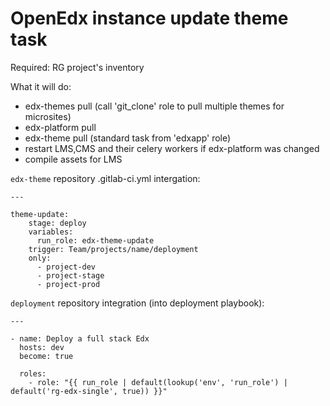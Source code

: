 OpenEdx instance update theme task
==================================

Required: RG project's inventory

What it will do:
- edx-themes pull (call 'git_clone' role to pull multiple themes for microsites)
- edx-platform pull
- edx-theme pull (standard task from 'edxapp' role)
- restart LMS,CMS and their celery workers if edx-platform was changed
- compile assets for LMS

`edx-theme` repository .gitlab-ci.yml intergation:

```
---

theme-update:
    stage: deploy
    variables:
      run_role: edx-theme-update
    trigger: Team/projects/name/deployment
    only:
      - project-dev
      - project-stage
      - project-prod
```

`deployment` repository integration (into deployment playbook):

```
---

- name: Deploy a full stack Edx
  hosts: dev
  become: true

  roles:
    - role: "{{ run_role | default(lookup('env', 'run_role') | default('rg-edx-single', true)) }}"
```
